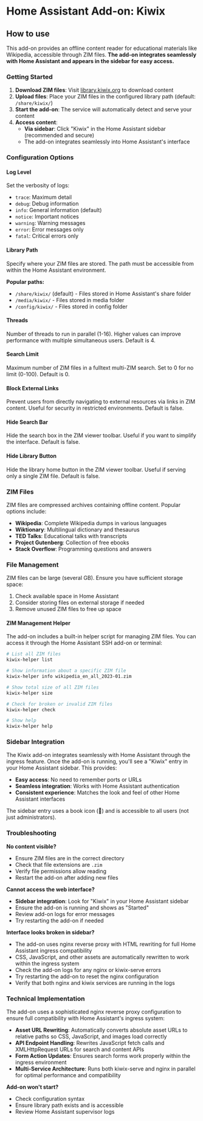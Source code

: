 # Home Assistant Add-on: Kiwix

## How to use

This add-on provides an offline content reader for educational materials like Wikipedia, accessible through ZIM files. **The add-on integrates seamlessly with Home Assistant and appears in the sidebar for easy access.**

### Getting Started

1. **Download ZIM files**: Visit [library.kiwix.org](https://library.kiwix.org/) to download content
2. **Upload files**: Place your ZIM files in the configured library path (default: `/share/kiwix/`)
3. **Start the add-on**: The service will automatically detect and serve your content
4. **Access content**: 
   - **Via sidebar**: Click "Kiwix" in the Home Assistant sidebar (recommended and secure)
   - The add-on integrates seamlessly into Home Assistant's interface

### Configuration Options

#### Log Level
Set the verbosity of logs:
- `trace`: Maximum detail
- `debug`: Debug information
- `info`: General information (default)
- `notice`: Important notices
- `warning`: Warning messages
- `error`: Error messages only
- `fatal`: Critical errors only

#### Library Path
Specify where your ZIM files are stored. The path must be accessible from within the Home Assistant environment.

**Popular paths:**
- `/share/kiwix/` (default) - Files stored in Home Assistant's share folder
- `/media/kiwix/` - Files stored in media folder
- `/config/kiwix/` - Files stored in config folder

#### Threads
Number of threads to run in parallel (1-16). Higher values can improve performance with multiple simultaneous users. Default is 4.

#### Search Limit
Maximum number of ZIM files in a fulltext multi-ZIM search. Set to 0 for no limit (0-100). Default is 0.

#### Block External Links
Prevent users from directly navigating to external resources via links in ZIM content. Useful for security in restricted environments. Default is false.

#### Hide Search Bar
Hide the search box in the ZIM viewer toolbar. Useful if you want to simplify the interface. Default is false.

#### Hide Library Button
Hide the library home button in the ZIM viewer toolbar. Useful if serving only a single ZIM file. Default is false.

### ZIM Files

ZIM files are compressed archives containing offline content. Popular options include:

- **Wikipedia**: Complete Wikipedia dumps in various languages
- **Wiktionary**: Multilingual dictionary and thesaurus
- **TED Talks**: Educational talks with transcripts
- **Project Gutenberg**: Collection of free ebooks
- **Stack Overflow**: Programming questions and answers

### File Management

ZIM files can be large (several GB). Ensure you have sufficient storage space:

1. Check available space in Home Assistant
2. Consider storing files on external storage if needed
3. Remove unused ZIM files to free up space

#### ZIM Management Helper

The add-on includes a built-in helper script for managing ZIM files. You can access it through the Home Assistant SSH add-on or terminal:

```bash
# List all ZIM files
kiwix-helper list

# Show information about a specific ZIM file
kiwix-helper info wikipedia_en_all_2023-01.zim

# Show total size of all ZIM files
kiwix-helper size

# Check for broken or invalid ZIM files
kiwix-helper check

# Show help
kiwix-helper help
```

### Sidebar Integration

The Kiwix add-on integrates seamlessly with Home Assistant through the ingress feature. Once the add-on is running, you'll see a "Kiwix" entry in your Home Assistant sidebar. This provides:

- **Easy access**: No need to remember ports or URLs
- **Seamless integration**: Works with Home Assistant authentication
- **Consistent experience**: Matches the look and feel of other Home Assistant interfaces

The sidebar entry uses a book icon (📖) and is accessible to all users (not just administrators).

### Troubleshooting

**No content visible?**
- Ensure ZIM files are in the correct directory
- Check that file extensions are `.zim`
- Verify file permissions allow reading
- Restart the add-on after adding new files

**Cannot access the web interface?**
- **Sidebar integration**: Look for "Kiwix" in your Home Assistant sidebar
- Ensure the add-on is running and shows as "Started"
- Review add-on logs for error messages
- Try restarting the add-on if needed

**Interface looks broken in sidebar?**
- The add-on uses nginx reverse proxy with HTML rewriting for full Home Assistant ingress compatibility
- CSS, JavaScript, and other assets are automatically rewritten to work within the ingress system
- Check the add-on logs for any nginx or kiwix-serve errors
- Try restarting the add-on to reset the nginx configuration
- Verify that both nginx and kiwix services are running in the logs

### Technical Implementation

The add-on uses a sophisticated nginx reverse proxy configuration to ensure full compatibility with Home Assistant's ingress system:

- **Asset URL Rewriting**: Automatically converts absolute asset URLs to relative paths so CSS, JavaScript, and images load correctly
- **API Endpoint Handling**: Rewrites JavaScript fetch calls and XMLHttpRequest URLs for search and content APIs
- **Form Action Updates**: Ensures search forms work properly within the ingress environment
- **Multi-Service Architecture**: Runs both kiwix-serve and nginx in parallel for optimal performance and compatibility

**Add-on won't start?**
- Check configuration syntax
- Ensure library path exists and is accessible
- Review Home Assistant supervisor logs
